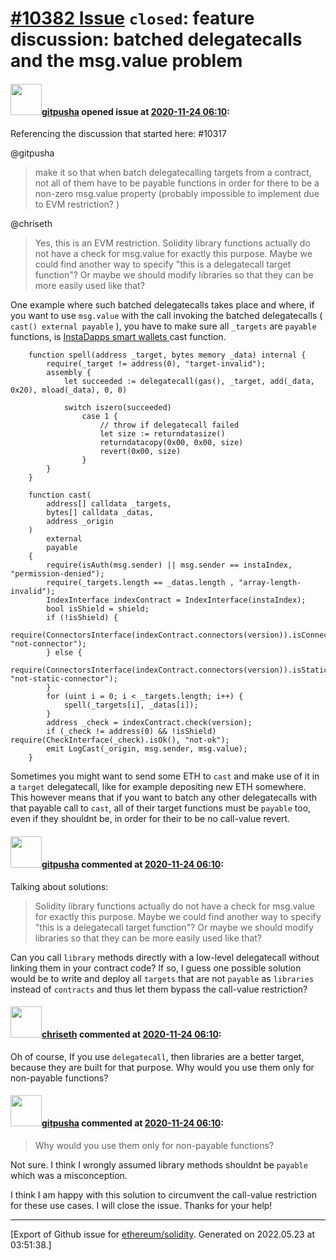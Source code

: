 # [\#10382 Issue](https://github.com/ethereum/solidity/issues/10382) `closed`: feature discussion: batched delegatecalls and the msg.value problem

#### <img src="https://avatars.githubusercontent.com/u/36712489?u=0e493d609d492c4fb0ff6cc117d1588214ff03bb&v=4" width="50">[gitpusha](https://github.com/gitpusha) opened issue at [2020-11-24 06:10](https://github.com/ethereum/solidity/issues/10382):

Referencing the discussion that started here: #10317 

@gitpusha 
> make it so that when batch delegatecalling targets from a contract, not all of them have to be payable functions in order for there to be a non-zero msg.value property (probably impossible to implement due to EVM restriction? )

@chriseth 
> Yes, this is an EVM restriction. Solidity library functions actually do not have a check for msg.value for exactly this purpose. Maybe we could find another way to specify "this is a delegatecall target function"? Or maybe we should modify libraries so that they can be more easily used like that?

One example where such batched delegatecalls takes place and where, if you want to use `msg.value` with the call invoking the batched delegatecalls ( `cast() external payable` ), you have to make sure all `_targets` are `payable` functions, is [InstaDapps smart wallets ](https://github.com/InstaDApp/dsa-contracts/blob/7e70b926cb33263783f621612157f49f785daa0a/contracts/account.sol#L91)cast function.

```solidity
    function spell(address _target, bytes memory _data) internal {
        require(_target != address(0), "target-invalid");
        assembly {
            let succeeded := delegatecall(gas(), _target, add(_data, 0x20), mload(_data), 0, 0)

            switch iszero(succeeded)
                case 1 {
                    // throw if delegatecall failed
                    let size := returndatasize()
                    returndatacopy(0x00, 0x00, size)
                    revert(0x00, size)
                }
        }
    }

    function cast(
        address[] calldata _targets,
        bytes[] calldata _datas,
        address _origin
    )
        external
        payable
    {
        require(isAuth(msg.sender) || msg.sender == instaIndex, "permission-denied");
        require(_targets.length == _datas.length , "array-length-invalid");
        IndexInterface indexContract = IndexInterface(instaIndex);
        bool isShield = shield;
        if (!isShield) {
            require(ConnectorsInterface(indexContract.connectors(version)).isConnector(_targets), "not-connector");
        } else {
            require(ConnectorsInterface(indexContract.connectors(version)).isStaticConnector(_targets), "not-static-connector");
        }
        for (uint i = 0; i < _targets.length; i++) {
            spell(_targets[i], _datas[i]);
        }
        address _check = indexContract.check(version);
        if (_check != address(0) && !isShield) require(CheckInterface(_check).isOk(), "not-ok");
        emit LogCast(_origin, msg.sender, msg.value);
    }
```

Sometimes you might want to send some ETH to `cast` and make use of it in a `target` delegatecall, like for example depositing new ETH somewhere. This however means that if you want to batch any other delegatecalls with that payable call to `cast`, all of their target functions must be `payable` too, even if they shouldnt be, in order for their to be no call-value revert. 

#### <img src="https://avatars.githubusercontent.com/u/36712489?u=0e493d609d492c4fb0ff6cc117d1588214ff03bb&v=4" width="50">[gitpusha](https://github.com/gitpusha) commented at [2020-11-24 06:10](https://github.com/ethereum/solidity/issues/10382#issuecomment-732679551):

Talking about solutions: 

> Solidity library functions actually do not have a check for msg.value for exactly this purpose. Maybe we could find another way to specify "this is a delegatecall target function"? Or maybe we should modify libraries so that they can be more easily used like that?

Can you call `library` methods directly with a low-level delegatecall without linking them in your contract code? If so, I guess one possible solution would be to write and deploy all `targets` that are not `payable` as `libraries` instead of `contracts` and thus let them bypass the call-value restriction?

#### <img src="https://avatars.githubusercontent.com/u/9073706?v=4" width="50">[chriseth](https://github.com/chriseth) commented at [2020-11-24 06:10](https://github.com/ethereum/solidity/issues/10382#issuecomment-736327814):

Oh of course, If you use `delegatecall`, then libraries are a better target, because they are built for that purpose. Why would you use them only for non-payable functions?

#### <img src="https://avatars.githubusercontent.com/u/36712489?u=0e493d609d492c4fb0ff6cc117d1588214ff03bb&v=4" width="50">[gitpusha](https://github.com/gitpusha) commented at [2020-11-24 06:10](https://github.com/ethereum/solidity/issues/10382#issuecomment-737358895):

> Why would you use them only for non-payable functions? 

Not sure. I think I wrongly assumed library methods shouldnt be `payable` which was a misconception. 

I think I am happy with this solution to circumvent the call-value restriction for these use cases. I will close the issue. Thanks for your help!


-------------------------------------------------------------------------------



[Export of Github issue for [ethereum/solidity](https://github.com/ethereum/solidity). Generated on 2022.05.23 at 03:51:38.]
